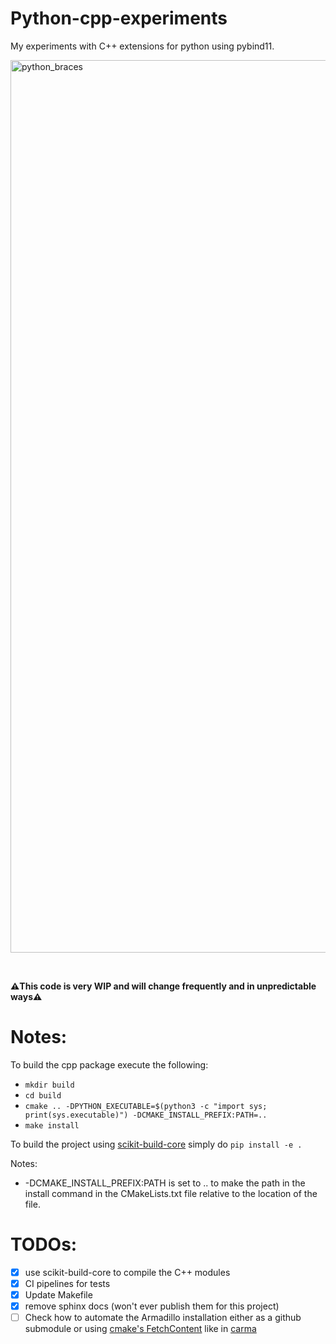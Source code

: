 # Python-cpp-experiments
My experiments with C++ extensions for python using pybind11.

<img width="1428" alt="python_braces" src="https://github.com/ltsaprounis/python-cpp-experiments/assets/64217214/a04a3f1a-5efe-4d5d-a546-cdbc245b21cc">  

&nbsp;

**⚠️This code is very WIP and will change frequently and in unpredictable ways⚠️**

# Notes:
To build the cpp package execute the following:
- `mkdir build`
- `cd build` 
- `cmake .. -DPYTHON_EXECUTABLE=$(python3 -c "import sys; print(sys.executable)") -DCMAKE_INSTALL_PREFIX:PATH=..`
- `make install`

To build the project using [scikit-build-core](https://github.com/scikit-build/scikit-build-core) simply do `pip install -e .`

Notes:
- -DCMAKE_INSTALL_PREFIX:PATH is set to .. to make the path in the install command in
the CMakeLists.txt file relative to the location of the file.

# TODOs:
- [X] use scikit-build-core to compile the C++ modules
- [X] CI pipelines for tests
- [X] Update Makefile
- [X] remove sphinx docs (won't ever publish them for this project)
- [ ] Check how to automate the Armadillo installation either as a github submodule or using [cmake's FetchContent](https://cmake.org/cmake/help/latest/module/FetchContent.html#fetchcontent) like in [carma](https://github.com/RUrlus/carma/blob/2fbc2e6faf2e40e41003c06cbb13744405732b5f/integration_test/CMakeLists.txt#L36)
